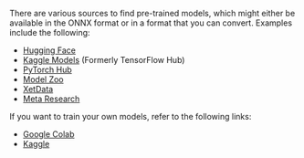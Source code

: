 There are various sources to find pre-trained models, which might either be available in the ONNX format or in a format that you can convert. Examples include the following:

* [Hugging Face](https://huggingface.co/models)
* [Kaggle Models](https://www.kaggle.com/models) (Formerly TensorFlow Hub)
* [PyTorch Hub](https://pytorch.org/hub/)
* [Model Zoo](https://github.com/onnx/models)
* [XetData](https://github.com/xetdata/onnx-models)
* [Meta Research](https://github.com/facebookresearch)

If you want to train your own models, refer to the following links:

* [Google Colab](https://colab.research.google.com/)
* [Kaggle](https://www.kaggle.com/)